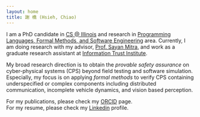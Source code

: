 ```yaml
---
layout: home
title: 謝 橋 (Hsieh, Chiao)
---
```


I am a PhD candidate in [CS @ Illinois] and research in
[Programming Languages, Formal Methods, and Software Engineering][PL/FM/SE]
area.
Currently, I am doing research with my advisor, [Prof. Sayan Mitra][mitras],
and work as a graduate research assistant at [Information Trust Institute][ITI].

My broad research direction is to obtain the *provable safety assurance* on cyber-physical systems (CPS) beyond field testing and software simulation.
Especially, my focus is on applying *formal methods* to verify CPS containing underspecified or complex components including distributed communication, incomplete vehicle dynamics, and vision based perception.

For my publications, please check my [ORCID] page.  
For my resume, please check my [Linkedin] profile.

[CS @ Illinois]: https://cs.illinois.edu/
[PL/FM/SE]: https://cs.illinois.edu/research/areas/programming-languages-formal-methods-and-software-engineering
[mitras]: http://mitras.ece.illinois.edu/
[ITI]: https://iti.illinois.edu/
[ORCID]: https://orcid.org/0000-0001-8339-9915
[Linkedin]: https://www.linkedin.com/in/hc825b
